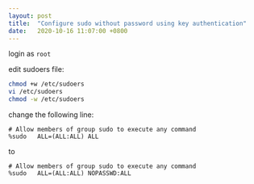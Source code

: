 ```yaml
---
layout: post
title:  "Configure sudo without password using key authentication"
date:   2020-10-16 11:07:00 +0800
---
```


login as `root`

edit sudoers file:

```bash
chmod +w /etc/sudoers
vi /etc/sudoers
chmod -w /etc/sudoers
```

change the following line:

```
# Allow members of group sudo to execute any command
%sudo	ALL=(ALL:ALL) ALL
```

to

```
# Allow members of group sudo to execute any command
%sudo	ALL=(ALL:ALL) NOPASSWD:ALL
```
